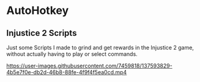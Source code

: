 
# AutoHotkey

## Injustice 2 Scripts
Just some Scripts I made to grind and get rewards in the Injustice 2 game, without actually having to play or select commands.

https://user-images.githubusercontent.com/7459818/137593829-4b5e7f0e-db2d-46b8-88fe-4f9f4f5ea0cd.mp4
